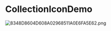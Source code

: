 # CollectionIconDemo
![8348D8604D608A02968511A0E6FA5E62.png](https://upload-images.jianshu.io/upload_images/8042403-9d5d7cbf61fdac8f.png?imageMogr2/auto-orient/strip%7CimageView2/2/w/1240)
